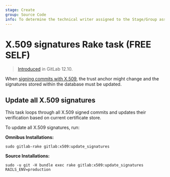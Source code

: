 ```yaml
---
stage: Create
group: Source Code
info: To determine the technical writer assigned to the Stage/Group associated with this page, see https://about.gitlab.com/handbook/product/ux/technical-writing/#assignments
---
```


# X.509 signatures Rake task **(FREE SELF)**

> [Introduced](https://gitlab.com/gitlab-org/gitlab/-/issues/122159) in GitLab 12.10.

When [signing commits with X.509](../user/project/repository/x509_signed_commits/index.md),
the trust anchor might change and the signatures stored within the database must be updated.

## Update all X.509 signatures

This task loops through all X.509 signed commits and updates their verification based on current
certificate store.

To update all X.509 signatures, run:

**Omnibus Installations:**

```shell
sudo gitlab-rake gitlab:x509:update_signatures
```

**Source Installations:**

```shell
sudo -u git -H bundle exec rake gitlab:x509:update_signatures RAILS_ENV=production
```
